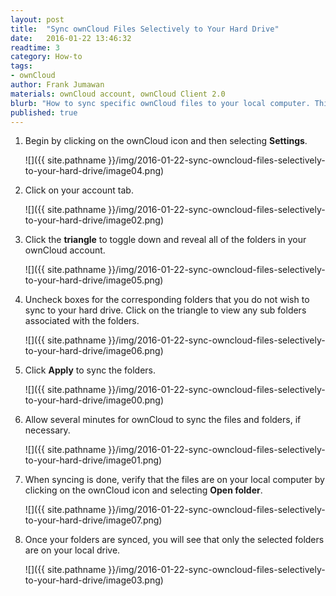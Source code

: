 ```yaml
---
layout: post
title:  "Sync ownCloud Files Selectively to Your Hard Drive"
date:   2016-01-22 13:46:32
readtime: 3
category: How-to
tags:
- ownCloud
author: Frank Jumawan
materials: ownCloud account, ownCloud Client 2.0
blurb: "How to sync specific ownCloud files to your local computer. This feature is handy when you choose not to save all ownCloud files locally, whether they are your own or ones shared with you."
published: true
---
```


1. Begin by clicking on the ownCloud icon and then selecting **Settings**.

    ![]({{ site.pathname }}/img/2016-01-22-sync-owncloud-files-selectively-to-your-hard-drive/image04.png)

2. Click on your account tab.

    ![]({{ site.pathname }}/img/2016-01-22-sync-owncloud-files-selectively-to-your-hard-drive/image02.png)

3. Click the **triangle** to toggle down and reveal all of the folders in your ownCloud account.

    ![]({{ site.pathname }}/img/2016-01-22-sync-owncloud-files-selectively-to-your-hard-drive/image05.png)

4. Uncheck boxes for the corresponding folders that you do not wish to sync to your hard drive. Click on the triangle to view any sub folders associated with the folders.

    ![]({{ site.pathname }}/img/2016-01-22-sync-owncloud-files-selectively-to-your-hard-drive/image06.png)

5. Click **Apply** to sync the folders.

    ![]({{ site.pathname }}/img/2016-01-22-sync-owncloud-files-selectively-to-your-hard-drive/image00.png)

6. Allow several minutes for ownCloud to sync the files and folders, if necessary.

    ![]({{ site.pathname }}/img/2016-01-22-sync-owncloud-files-selectively-to-your-hard-drive/image01.png)

7. When syncing is done, verify that the files are on your local computer by clicking on the ownCloud icon and selecting **Open folder**.

    ![]({{ site.pathname }}/img/2016-01-22-sync-owncloud-files-selectively-to-your-hard-drive/image07.png)

8. Once your folders are synced, you will see that only the selected folders are on your local drive.

    ![]({{ site.pathname }}/img/2016-01-22-sync-owncloud-files-selectively-to-your-hard-drive/image03.png)
